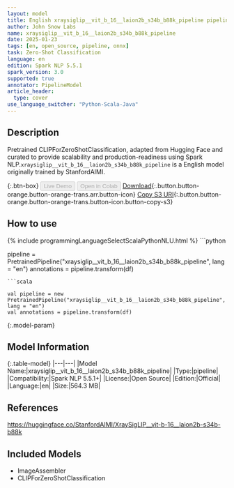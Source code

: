 ```yaml
---
layout: model
title: English xraysiglip__vit_b_16__laion2b_s34b_b88k_pipeline pipeline CLIPForZeroShotClassification from StanfordAIMI
author: John Snow Labs
name: xraysiglip__vit_b_16__laion2b_s34b_b88k_pipeline
date: 2025-01-23
tags: [en, open_source, pipeline, onnx]
task: Zero-Shot Classification
language: en
edition: Spark NLP 5.5.1
spark_version: 3.0
supported: true
annotator: PipelineModel
article_header:
  type: cover
use_language_switcher: "Python-Scala-Java"
---
```


## Description

Pretrained CLIPForZeroShotClassification, adapted from Hugging Face and curated to provide scalability and production-readiness using Spark NLP.`xraysiglip__vit_b_16__laion2b_s34b_b88k_pipeline` is a English model originally trained by StanfordAIMI.

{:.btn-box}
<button class="button button-orange" disabled>Live Demo</button>
<button class="button button-orange" disabled>Open in Colab</button>
[Download](https://s3.amazonaws.com/auxdata.johnsnowlabs.com/public/models/xraysiglip__vit_b_16__laion2b_s34b_b88k_pipeline_en_5.5.1_3.0_1737631748985.zip){:.button.button-orange.button-orange-trans.arr.button-icon}
[Copy S3 URI](s3://auxdata.johnsnowlabs.com/public/models/xraysiglip__vit_b_16__laion2b_s34b_b88k_pipeline_en_5.5.1_3.0_1737631748985.zip){:.button.button-orange.button-orange-trans.button-icon.button-copy-s3}

## How to use



<div class="tabs-box" markdown="1">
{% include programmingLanguageSelectScalaPythonNLU.html %}
```python

pipeline = PretrainedPipeline("xraysiglip__vit_b_16__laion2b_s34b_b88k_pipeline", lang = "en")
annotations =  pipeline.transform(df)   

```
```scala

val pipeline = new PretrainedPipeline("xraysiglip__vit_b_16__laion2b_s34b_b88k_pipeline", lang = "en")
val annotations = pipeline.transform(df)

```
</div>

{:.model-param}
## Model Information

{:.table-model}
|---|---|
|Model Name:|xraysiglip__vit_b_16__laion2b_s34b_b88k_pipeline|
|Type:|pipeline|
|Compatibility:|Spark NLP 5.5.1+|
|License:|Open Source|
|Edition:|Official|
|Language:|en|
|Size:|564.3 MB|

## References

https://huggingface.co/StanfordAIMI/XraySigLIP__vit-b-16__laion2b-s34b-b88k

## Included Models

- ImageAssembler
- CLIPForZeroShotClassification